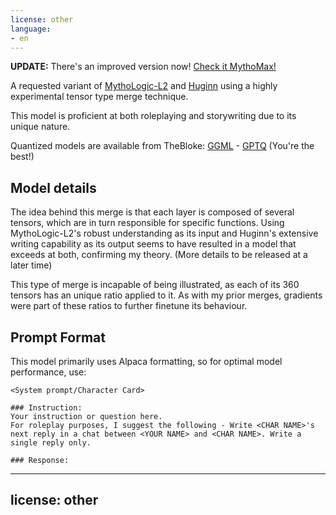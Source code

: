 ```yaml
---
license: other
language:
- en
---
```

**UPDATE:** There's an improved version now! [Check it MythoMax!](https://huggingface.co/Gryphe/MythoMax-L2-13b)

A requested variant of [MythoLogic-L2](https://huggingface.co/Gryphe/MythoLogic-L2-13b) and [Huginn](https://huggingface.co/The-Face-Of-Goonery/Huginn-13b-FP16) using a highly experimental tensor type merge technique.

This model is proficient at both roleplaying and storywriting due to its unique nature. 

Quantized models are available from TheBloke: [GGML](https://huggingface.co/TheBloke/MythoMix-L2-13B-GGML) - [GPTQ](https://huggingface.co/TheBloke/MythoMix-L2-13B-GPTQ) (You're the best!)

## Model details

The idea behind this merge is that each layer is composed of several tensors, which are in turn responsible for specific functions. Using MythoLogic-L2's robust understanding as its input and Huginn's extensive writing capability as its output seems to have resulted in a model that exceeds at both, confirming my theory. (More details to be released at a later time)

This type of merge is incapable of being illustrated, as each of its 360 tensors has an unique ratio applied to it. As with my prior merges, gradients were part of these ratios to further finetune its behaviour.

## Prompt Format

This model primarily uses Alpaca formatting, so for optimal model performance, use:
```
<System prompt/Character Card>

### Instruction:
Your instruction or question here.
For roleplay purposes, I suggest the following - Write <CHAR NAME>'s next reply in a chat between <YOUR NAME> and <CHAR NAME>. Write a single reply only.

### Response:
```
 
---
license: other
---
